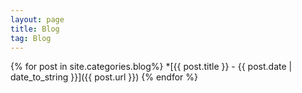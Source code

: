 ```yaml
---
layout: page
title: Blog
tag: Blog
---
```


<div class="blogposts">
	<div class="blogpost">
		{% for post in site.categories.blog%}
			*[{{ post.title }}  -  {{ post.date | date_to_string }}]({{ post.url }})
		{% endfor %}
	</div>
</div>
<br>